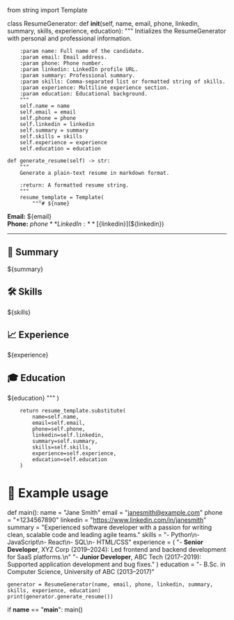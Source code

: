 from string import Template


class ResumeGenerator:
    def __init__(self, name, email, phone, linkedin, summary, skills, experience, education):
        """
        Initializes the ResumeGenerator with personal and professional information.

        :param name: Full name of the candidate.
        :param email: Email address.
        :param phone: Phone number.
        :param linkedin: LinkedIn profile URL.
        :param summary: Professional summary.
        :param skills: Comma-separated list or formatted string of skills.
        :param experience: Multiline experience section.
        :param education: Educational background.
        """
        self.name = name
        self.email = email
        self.phone = phone
        self.linkedin = linkedin
        self.summary = summary
        self.skills = skills
        self.experience = experience
        self.education = education

    def generate_resume(self) -> str:
        """
        Generate a plain-text resume in markdown format.

        :return: A formatted resume string.
        """
        resume_template = Template(
            """# ${name}

**Email:** ${email}  
**Phone:** ${phone}  
**LinkedIn:** [${linkedin}](${linkedin})

---

## 💼 Summary  
${summary}

## 🛠️ Skills  
${skills}

## 📈 Experience  
${experience}

## 🎓 Education  
${education}
"""
        )

        return resume_template.substitute(
            name=self.name,
            email=self.email,
            phone=self.phone,
            linkedin=self.linkedin,
            summary=self.summary,
            skills=self.skills,
            experience=self.experience,
            education=self.education
        )


# 🔧 Example usage
def main():
    name = "Jane Smith"
    email = "janesmith@example.com"
    phone = "+1234567890"
    linkedin = "https://www.linkedin.com/in/janesmith"
    summary = "Experienced software developer with a passion for writing clean, scalable code and leading agile teams."
    skills = "- Python\n- JavaScript\n- React\n- SQL\n- HTML/CSS"
    experience = (
        "- **Senior Developer**, XYZ Corp (2019–2024): Led frontend and backend development for SaaS platforms.\n"
        "- **Junior Developer**, ABC Tech (2017–2019): Supported application development and bug fixes."
    )
    education = "- B.Sc. in Computer Science, University of ABC (2013–2017)"

    generator = ResumeGenerator(name, email, phone, linkedin, summary, skills, experience, education)
    print(generator.generate_resume())


if __name__ == "__main__":
    main()
